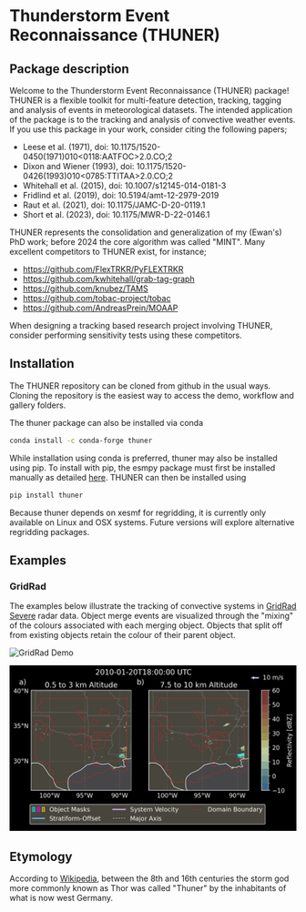 # Thunderstorm Event Reconnaissance (THUNER)

## Package description
Welcome to the Thunderstorm Event Reconnaissance (THUNER) package! 
THUNER is a flexible toolkit for multi-feature detection, tracking, tagging
and analysis of events in meteorological datasets. The intended application of 
the package is to the tracking and analysis of convective weather events. 
If you use this package in your work, consider citing the following papers;

- Leese et al. (1971), doi: 10.1175/1520-0450(1971)010<0118:AATFOC>2.0.CO;2
- Dixon and Wiener (1993), doi: 10.1175/1520-0426(1993)010<0785:TTITAA>2.0.CO;2
- Whitehall et al. (2015), doi: 10.1007/s12145-014-0181-3
- Fridlind et al. (2019), doi: 10.5194/amt-12-2979-2019
- Raut et al. (2021), doi: 10.1175/JAMC-D-20-0119.1
- Short et al. (2023), doi: 10.1175/MWR-D-22-0146.1

THUNER represents the consolidation and generalization of my (Ewan's) PhD work; 
before 2024 the core algorithm was called "MINT". Many excellent competitors to THUNER 
exist, for instance;

- https://github.com/FlexTRKR/PyFLEXTRKR
- https://github.com/kwhitehall/grab-tag-graph
- https://github.com/knubez/TAMS
- https://github.com/tobac-project/tobac
- https://github.com/AndreasPrein/MOAAP

When designing a tracking based research project involving THUNER, consider performing 
sensitivity tests using these competitors.

## Installation
The THUNER repository can be cloned from github in the usual ways. Cloning the 
repository is the easiest way to access the demo, workflow and gallery folders. 

The thuner package can also be installed via conda
```sh
conda install -c conda-forge thuner
```
While installation using conda is preferred, thuner may also be installed using pip.
To install with pip, the esmpy package must first be installed manually as 
detailed [here](https://xesmf.readthedocs.io/en/latest/installation.html#notes-about-esmpy).
THUNER can then be installed using 
```sh
pip install thuner
```
Because thuner depends on xesmf for regridding, it is currently only available on Linux 
and OSX systems. Future versions will explore alternative regridding packages. 

## Examples

### GridRad
The examples below illustrate the tracking of convective systems in 
[GridRad Severe](https://gridrad.org/) radar data. Object merge events are visualized
through the "mixing" of the colours associated with each merging object. Objects that 
split off from existing objects retain the colour of their parent object. 

![GridRad Demo](./gallery/mcs_gridrad_20100804.gif)

![GridRad Demo](./gallery/mcs_gridrad_20100120.gif)

## Etymology
According to [Wikipedia](https://en.wikipedia.org/wiki/Thor), between 
the 8th and 16th centuries the storm god more commonly known as Thor 
was called "Thuner" by the inhabitants of what is now west Germany.
